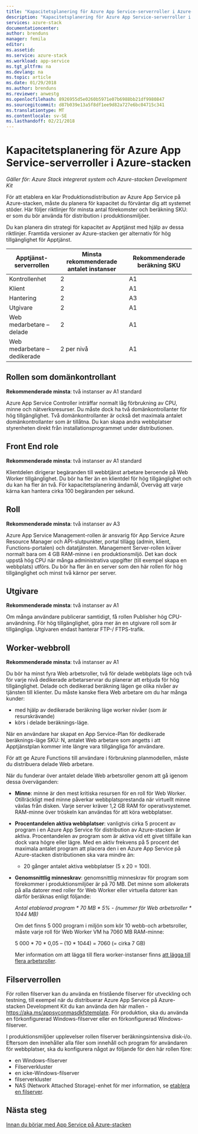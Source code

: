 ```yaml
---
title: "Kapacitetsplanering för Azure App Service-serverroller i Azure-stacken | Microsoft Docs"
description: "Kapacitetsplanering för Azure App Service-serverroller i Azure-stacken"
services: azure-stack
documentationcenter: 
author: brenduns
manager: femila
editor: 
ms.assetid: 
ms.service: azure-stack
ms.workload: app-service
ms.tgt_pltfrm: na
ms.devlang: na
ms.topic: article
ms.date: 01/29/2018
ms.author: brenduns
ms.reviewer: anwestg
ms.openlocfilehash: 8926955d5e0260b5971e07b6988bb21df9980847
ms.sourcegitcommit: d87b039e13a5f8df1ee9d82a727e6bc04715c341
ms.translationtype: MT
ms.contentlocale: sv-SE
ms.lasthandoff: 02/21/2018
---
```

# <a name="capacity-planning-for-azure-app-service-server-roles-in-azure-stack"></a>Kapacitetsplanering för Azure App Service-serverroller i Azure-stacken
*Gäller för: Azure Stack integrerat system och Azure-stacken Development Kit*

För att etablera en klar Produktionsdistribution av Azure App Service på Azure-stacken, måste du planera för kapacitet du förväntar dig att systemet stöder.  Här följer riktlinjer för minsta antal förekomster och beräkning SKU: er som du bör använda för distribution i produktionsmiljöer.

Du kan planera din strategi för kapacitet av Apptjänst med hjälp av dessa riktlinjer. Framtida versioner av Azure-stacken ger alternativ för hög tillgänglighet för Apptjänst.

| Apptjänst-serverrollen | Minsta rekommenderade antalet instanser | Rekommenderade beräkning SKU|
| --- | --- | --- |
| Kontrollenhet | 2 | A1 |
| Klient | 2 | A1 |
| Hantering | 2 | A3 |
| Utgivare | 2 | A1 |
| Web medarbetare – delade | 2 | A1 |
| Web medarbetare – dedikerade | 2 per nivå | A1 |

## <a name="controller-role"></a>Rollen som domänkontrollant

**Rekommenderade minsta**: två instanser av A1 standard

Azure App Service Controller inträffar normalt låg förbrukning av CPU, minne och nätverksresurser. Du måste dock ha två domänkontrollanter för hög tillgänglighet. Två domänkontrollanter är också det maximala antalet domänkontrollanter som är tillåtna. Du kan skapa andra webbplatser styrenheten direkt från installationsprogrammet under distributionen.

## <a name="front-end-role"></a>Front End role

**Rekommenderade minsta**: två instanser av A1 standard

Klientdelen dirigerar begäranden till webbtjänst arbetare beroende på Web Worker tillgänglighet. Du bör ha fler än en klientdel för hög tillgänglighet och du kan ha fler än två. För kapacitetsplanering ändamål, Överväg att varje kärna kan hantera cirka 100 begäranden per sekund.

## <a name="management-role"></a>Roll

**Rekommenderade minsta**: två instanser av A3

Azure App Service Management-rollen är ansvarig för App Service Azure Resource Manager och API-slutpunkter, portal tillägg (admin, klient, Functions-portalen) och datatjänsten. Management Server-rollen kräver normalt bara om 4 GB RAM-minne i en produktionsmiljö. Det kan dock uppstå hög CPU när många administrativa uppgifter (till exempel skapa en webbplats) utförs. Du bör ha fler än en server som den här rollen för hög tillgänglighet och minst två kärnor per server.

## <a name="publisher-role"></a>Utgivare

**Rekommenderade minsta**: två instanser av A1

Om många användare publicerar samtidigt, få rollen Publisher hög CPU-användning. För hög tillgänglighet, göra mer än en utgivare roll som är tillgängliga.  Utgivaren endast hanterar FTP-/ FTPS-trafik.

## <a name="web-worker-role"></a>Worker-webbroll

**Rekommenderade minsta**: två instanser av A1

Du bör ha minst fyra Web arbetsroller, två för delade webbplats läge och två för varje nivå dedikerade arbetarservrar du planerar att erbjuda för hög tillgänglighet. Delade och dedikerad beräkning lägen ge olika nivåer av tjänsten till klienter. Du måste kanske flera Web arbetare om du har många kunder:
 - med hjälp av dedikerade beräkning läge worker nivåer (som är resurskrävande)
 - körs i delade beräknings-läge.

När en användare har skapat en App Service-Plan för dedikerade beräknings-läge SKU: N, antalet Web arbetare som angetts i att Apptjänstplan kommer inte längre vara tillgängliga för användare.

För att ge Azure Functions till användare i förbrukning planmodellen, måste du distribuera delade Web arbetare.

När du funderar över antalet delade Web arbetsroller genom att gå igenom dessa överväganden:

- **Minne**: minne är den mest kritiska resursen för en roll för Web Worker. Otillräckligt med minne påverkar webbplatsprestanda när virtuellt minne växlas från disken. Varje server kräver 1,2 GB RAM för operativsystemet. RAM-minne över tröskeln kan användas för att köra webbplatser.
- **Procentandelen aktiva webbplatser**: vanligtvis cirka 5 procent av program i en Azure App Service för distribution av Azure-stacken är aktiva. Procentandelen av program som är aktiva vid ett givet tillfälle kan dock vara högre eller lägre. Med en aktiv frekvens på 5 procent det maximala antalet program att placera den i en Azure App Service på Azure-stacken distributionen ska vara mindre än:
    - 20 gånger antalet aktiva webbplatser (5 x 20 = 100).
- **Genomsnittlig minneskrav**: genomsnittlig minneskrav för program som förekommer i produktionsmiljöer är på 70 MB. Det minne som allokerats på alla datorer med roller för Web Worker eller virtuella datorer kan därför beräknas enligt följande:

    *Antal etablerad program * 70 MB * 5% - (nummer för Web arbetsroller * 1044 MB)*

   Om det finns 5 000 program i miljön som kör 10 webb-och arbetsroller, måste varje roll för Web Worker VM ha 7060 MB RAM-minne:

   5 000 * 70 * 0,05 – (10 * 1044) = 7060 (= cirka 7 GB)

   Mer information om att lägga till flera worker-instanser finns [att lägga till flera arbetsroller](azure-stack-app-service-add-worker-roles.md).

## <a name="file-server-role"></a>Filserverrollen

För rollen filserver kan du använda en fristående filserver för utveckling och testning, till exempel när du distribuerar Azure App Service på Azure-stacken Development Kit du kan använda den här mallen - https://aka.ms/appsvconmasdkfstemplate. För produktion, ska du använda en förkonfigurerad Windows-filserver eller en förkonfigurerad Windows-filserver.

I produktionsmiljöer upplevelser rollen filserver beräkningsintensiva disk-i/o. Eftersom den innehåller alla filer som innehåll och program för användaren för webbplatser, ska du konfigurera något av följande för den här rollen före:
- en Windows-filserver
- Filserverkluster
- en icke-Windows-filserver
- filserverkluster
- NAS (Network Attached Storage)-enhet för mer information, se [etablera en filserver](azure-stack-app-service-before-you-get-started.md#prepare-the-file-server).

## <a name="next-steps"></a>Nästa steg

[Innan du börjar med App Service på Azure-stacken](azure-stack-app-service-before-you-get-started.md)
